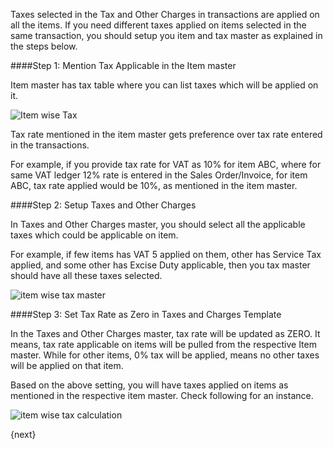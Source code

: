 
Taxes selected in the Tax and Other Charges in transactions are applied on all the items. If you need different taxes applied on items selected in the same transaction, you should setup you item and tax master as explained in the steps below.

####Step 1: Mention Tax Applicable in the Item master

Item master has tax table where you can list taxes which will be applied on it.

![Item wise Tax](assets/old_images/erpnext/item-wise-tax.png)

Tax rate mentioned in the item master gets preference over tax rate entered in the transactions. 

For example, if you provide tax rate for VAT as 10% for item ABC, where for same VAT ledger 12% rate is entered in the Sales Order/Invoice, for item ABC, tax rate applied would be 10%, as mentioned in the item master.

####Step 2: Setup Taxes and Other Charges

In Taxes and Other Charges master, you should select all the applicable taxes which could be applicable on item.

For example, if few items has VAT 5 applied on them, other has Service Tax applied, and some other has Excise Duty applicable, then you tax master should have all these taxes selected.

![item wise tax master](assets/old_images/erpnext/item-wise-tax-master.png)

####Step 3: Set Tax Rate as Zero in Taxes and Charges Template

In the Taxes and Other Charges master, tax rate will be updated as ZERO. It means, tax rate applicable on items will be pulled from the respective Item master. While for other items, 0% tax will be applied, means no other taxes will be applied on that item.

Based on the above setting, you will have taxes applied on items as mentioned in the respective item master. Check following for an instance.

![item wise tax calculation](assets/old_images/erpnext/item-wise-tax-calc.png)

{next}
